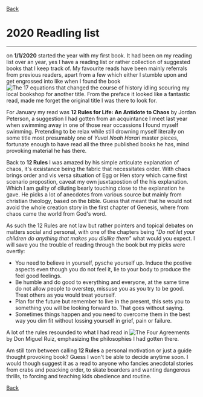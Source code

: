 [Back](https://qprop.github.io/Galaxy-of-Thoughts/)

# **2020 Readling list**
________________________

on **1/1/2020** started the year with my first book. It had been on my reading list over an year, yes I have a reading list or rather collection of suggested books that I keep track of. My favourite reads have been mainly referrals from previous readers, apart from a few which either I stumble upon and get engrossed into like when I found the book ![The 17 equations that changed the course of history](https://images-na.ssl-images-amazon.com/images/I/51zc7ZMRzNL._SX331_BO1,204,203,200_.jpg) idling scouring my local bookshop for another title. From the preface it looked like a fantastic read, made me forget the original title I was there to look for.

For January my read was **12 Rules for Life: An Antidote to Chaos** by Jordan Peterson, a suggestion I had gotten from an acquintance I meet last year when swimming away in one of those rear occassions I found myself swimming. Pretending to be relax while still drowning myself literally on some title most presumably one of _Yuval Noah Harari_ master pieces, fortunate enough to have read all the three published books he has, mind provoking material he has there.

Back to **12 Rules** I was amazed by his simple articulate explanation of chaos, it's exsistance being the fabric that necessitates order. With chaos brings order and vis versa situation of Egg or Hen story which came first scenario propostion, caveat my own jusxtapostion of the his explanation. Which I am guilty of diluting bearly touching close to the explanation he gave. 
He picks a lot of anecdotes from various source but mainly from christian theology, based on the bible. Guess that meant that he would not avoid the whole creation story in the first chapter of Genesis, where from chaos came the world from God's word.

As such the 12 Rules are not law but rather pointers and topical debates on matters social and personal, with one of the chapters being _"Do not let your children do anything that makes you dislike them"_ what would you expect. I will save you the trouble of reading through the book but my picks were overtly:

* You need to believe in yourself, pysche yourself up. Induce the postive aspects even though you do not feel it, lie to your body to produce the feel good feelings.
* Be humble and do good to everything and everyone, at the same time do not allow people to overstep, missuse you as you try to be good. Treat others as you would treat yourself.
* Plan for the future but remember to live in the present, this sets you to something you will be looking forward to. That goes without saying.
* Sometimes things happen and you need to overcome them in the best way you dim fit without lossing yourself in grief, pain or failure.

A lot of the rules resounded to what I had read in ![The Four Agreements](https://upload.wikimedia.org/wikipedia/en/thumb/5/52/The_Four_Agreements.jpeg/220px-The_Four_Agreements.jpeg) by Don Miguel Ruiz, emphasizing the philosophies I had gotten there.

Am still torn between calling **12 Rules** a personal motivation or just a guide thought provoking book? Guess I won't be able to decide anytime soon. I would though suggest it as a read to anyone who fancies anecdotal stories from crabs and peacking order, to skate boarders and wanting dangerous thrills, to forcing and teaching kids obedience and routine.

[Back](https://qprop.github.io/Galaxy-of-Thoughts/)
